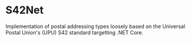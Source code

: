 # S42Net
Implementation of postal addressing types loosely based on the Universal Postal Union's (UPU) S42 standard targetting .NET Core.
